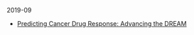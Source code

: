 2019-09
* [Predicting Cancer Drug Response: Advancing the DREAM](paper_lists/SingleCellExplorer.md)
